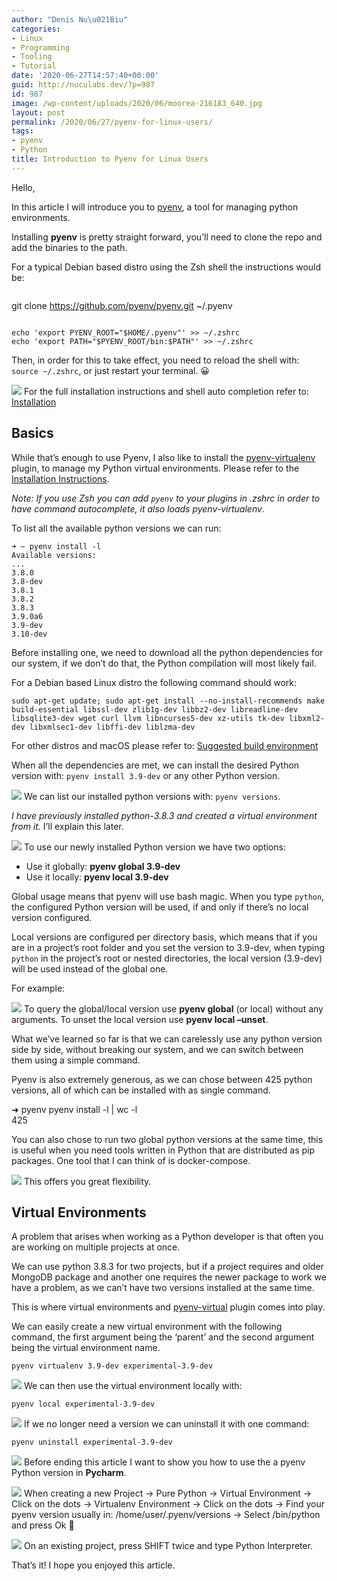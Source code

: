 ```yaml
---
author: "Denis Nu\u021Biu"
categories:
- Linux
- Programming
- Tooling
- Tutorial
date: '2020-06-27T14:57:40+00:00'
guid: http://nuculabs.dev/?p=987
id: 987
image: /wp-content/uploads/2020/06/moorea-216183_640.jpg
layout: post
permalink: /2020/06/27/pyenv-for-linux-users/
tags:
- pyenv
- Python
title: Introduction to Pyenv for Linux Users
---
```

Hello,


In this article I will introduce you to [pyenv](https://github.com/pyenv/pyenv), a tool for managing python environments.


Installing **pyenv** is pretty straight forward, you’ll need to clone the repo and add the binaries to the path.


For a typical Debian based distro using the Zsh shell the instructions would be:


```
```
git clone https://github.com/pyenv/pyenv.git ~/.pyenv
```

echo 'export PYENV_ROOT="$HOME/.pyenv"' >> ~/.zshrc 
echo 'export PATH="$PYENV_ROOT/bin:$PATH"' >> ~/.zshrc
```
Then, in order for this to take effect, you need to reload the shell with: `source ~/.zshrc`, or just restart your terminal. 😀


![](/wp-content/uploads/2020/06/image.png?w=758)
For the full installation instructions and shell auto completion refer to: [Installation](https://github.com/pyenv/pyenv#installation)


## Basics


While that’s enough to use Pyenv, I also like to install the [pyenv-virtualenv](https://github.com/pyenv/pyenv-virtualenv) plugin, to manage my Python virtual environments. Please refer to the [Installation Instructions](https://github.com/pyenv/pyenv-virtualenv#installation).


*Note: If you use Zsh you can add `pyenv` to your plugins in .zshrc in order to have command autocomplete, it also loads pyenv-virtualenv*.


To list all the available python versions we can run:


```
➜ ~ pyenv install -l
Available versions:
...
3.8.0
3.8-dev
3.8.1
3.8.2
3.8.3
3.9.0a6
3.9-dev
3.10-dev
```
Before installing one, we need to download all the python dependencies for our system, if we don’t do that, the Python compilation will most likely fail.


For a Debian based Linux distro the following command should work:


```
sudo apt-get update; sudo apt-get install --no-install-recommends make build-essential libssl-dev zlib1g-dev libbz2-dev libreadline-dev libsqlite3-dev wget curl llvm libncurses5-dev xz-utils tk-dev libxml2-dev libxmlsec1-dev libffi-dev liblzma-dev
```


For other distros and macOS please refer to: [Suggested build environment](https://github.com/pyenv/pyenv/wiki#suggested-build-environment)


When all the dependencies are met, we can install the desired Python version with: `pyenv install 3.9-dev` or any other Python version.


![](/wp-content/uploads/2020/06/image-1.png?w=615)
We can list our installed python versions with: `pyenv versions`.


*I have previously installed python-3.8.3 and created a virtual environment from it.* I’ll explain this later.


![](/wp-content/uploads/2020/06/image-2.png?w=585)
To use our newly installed Python version we have two options:


- Use it globally: **pyenv global 3.9-dev**
- Use it locally: **pyenv local 3.9-dev**


Global usage means that pyenv will use bash magic. When you type `python`, the configured Python version will be used, if and only if there’s no local version configured.


Local versions are configured per directory basis, which means that if you are in a project’s root folder and you set the version to 3.9-dev, when typing `python` in the project’s root or nested directories, the local version (3.9-dev) will be used instead of the global one.


For example:


![](/wp-content/uploads/2020/06/image-3.png?w=574)
To query the global/local version use **pyenv global** (or local) without any arguments. To unset the local version use **pyenv local –unset**.


What we’ve learned so far is that we can carelessly use any python version side by side, without breaking our system, and we can switch between them using a simple command.


Pyenv is also extremely generous, as we can chose between 425 python versions, all of which can be installed with as single command.


➜ pyenv pyenv install -l | wc -l  
425


You can also chose to run two global python versions at the same time, this is useful when you need tools written in Python that are distributed as pip packages. One tool that I can think of is docker-compose.


![](/wp-content/uploads/2020/06/image-4.png?w=710)
This offers you great flexibility.


## Virtual Environments


A problem that arises when working as a Python developer is that often you are working on multiple projects at once.


We can use python 3.8.3 for two projects, but if a project requires and older MongoDB package and another one requires the newer package to work we have a problem, as we can’t have two versions installed at the same time.


This is where virtual environments and [pyenv-virtual](https://github.com/pyenv/pyenv-virtualenv) plugin comes into play.


We can easily create a new virtual environment with the following command, the first argument being the ‘parent’ and the second argument being the virtual environment name.


`pyenv virtualenv 3.9-dev experimental-3.9-dev `


![](/wp-content/uploads/2020/06/image-5.png?w=1024)
We can then use the virtual environment locally with:


 `pyenv local experimental-3.9-dev`


![](/wp-content/uploads/2020/06/image-6.png?w=543)
If we no longer need a version we can uninstall it with one command:


`pyenv uninstall experimental-3.9-dev`


![](/wp-content/uploads/2020/06/image-8.png?w=855)
Before ending this article I want to show you how to use the a pyenv Python version in **Pycharm**.


![](/wp-content/uploads/2020/06/image-9.png?w=1024)
When creating a new Project -> Pure Python -> Virtual Environment -> Click on the dots -> Virtualenv Environment -> Click on the dots -> Find your pyenv version usually in: /home/user/.pyenv/versions -> Select /bin/python and press Ok 🙂


![](/wp-content/uploads/2020/06/image-10.png?w=909)
On an existing project, press SHIFT twice and type Python Interpreter.


That’s it! I hope you enjoyed this article.